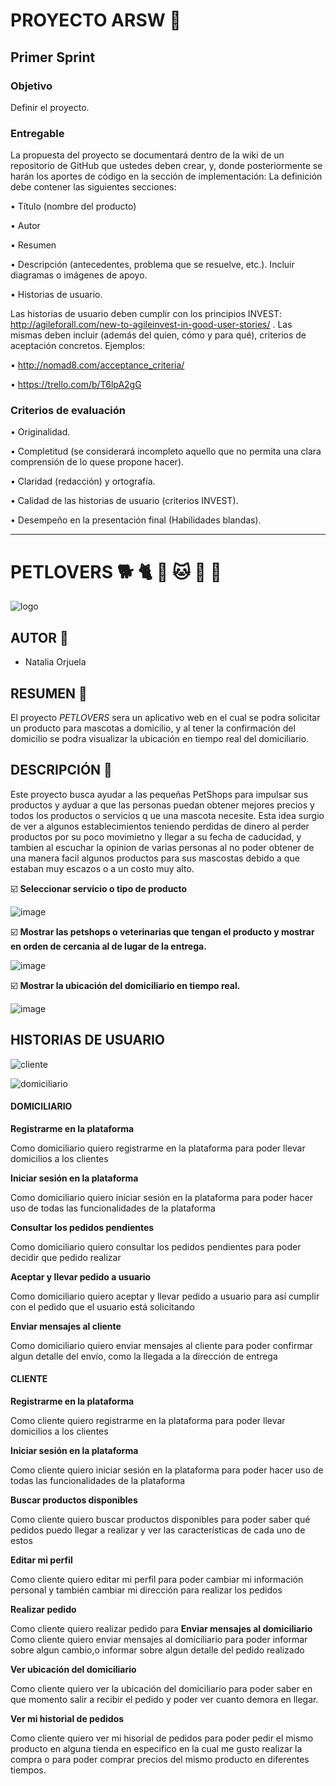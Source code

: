 #  PROYECTO ARSW :file_folder:
## Primer Sprint
### Objetivo
Definir el proyecto.
### Entregable
La propuesta del proyecto se documentará dentro de la wiki de un repositorio de GitHub que ustedes
deben crear, y, donde posteriormente se harán los aportes de código en la sección de implementación:
La definición debe contener las siguientes secciones:

• Título (nombre del producto)

• Autor

• Resumen

• Descripción (antecedentes, problema que se resuelve, etc.). Incluir diagramas o imágenes de apoyo.

• Historias de usuario.

Las historias de usuario deben cumplir con los principios INVEST: http://agileforall.com/new-to-agileinvest-in-good-user-stories/ .
Las mismas deben incluir (además del quien, cómo y para qué), criterios de aceptación concretos. 
Ejemplos:

• http://nomad8.com/acceptance_criteria/

• https://trello.com/b/T6lpA2gG

### Criterios de evaluación

• Originalidad. 

• Completitud (se considerará incompleto aquello que no permita una clara comprensión de lo quese propone hacer).

• Claridad (redacción) y ortografía.

• Calidad de las historias de usuario (criterios INVEST).

• Desempeño en la presentación final (Habilidades blandas).

________________________

# PETLOVERS :dog2: :cat2:  :dog: :cat: 	:rabbit: :hamster:

![logo](https://user-images.githubusercontent.com/54339107/173487365-1454c7be-4582-4f20-b474-69b268750f55.png)
  

## AUTOR :paw_prints:
* Natalia Orjuela 

## RESUMEN :paw_prints:
El proyecto *PETLOVERS* sera un aplicativo web en el cual se podra solicitar un producto para mascotas a domicilio, y al tener la confirmación del domicilio se 
podra visualizar la ubicación en tiempo real del domiciliario.

## DESCRIPCIÓN :paw_prints:
Este proyecto busca ayudar a las pequeñas PetShops para impulsar sus productos y ayduar a que las personas puedan obtener mejores precios y todos los productos o servicios q
ue una mascota necesite.
Esta idea surgio de ver a algunos establecimientos teniendo perdidas de dinero al perder productos por su poco movimietno y llegar a su fecha de caducidad, y tambien al escuchar 
la opinion de varias personas al no poder obtener de una manera facil algunos productos para sus mascostas debido a que estaban muy escazos o a un costo muy alto.

:ballot_box_with_check: **Seleccionar servicio o tipo de producto**

![image](https://user-images.githubusercontent.com/54339107/173489348-e954d30d-26dc-461b-a9ec-28255566b406.png)

 :ballot_box_with_check: **Mostrar las petshops o veterinarias que tengan el producto y mostrar en orden de cercania al de lugar de la entrega.**

![image](https://user-images.githubusercontent.com/54339107/173489421-bb5b1325-eadd-4fc4-9bf6-57caaf25ef3f.png)

 :ballot_box_with_check: **Mostrar la ubicación del domiciliario en tiempo real.**

![image](https://user-images.githubusercontent.com/54339107/173489174-71360ae9-5a67-419f-99ea-4b9e446aeefa.png)

## HISTORIAS DE USUARIO

![cliente](https://user-images.githubusercontent.com/54339107/173492101-f28a3a9d-5202-4426-b239-fa07a18e0679.png)

![domiciliario](https://user-images.githubusercontent.com/54339107/173492124-2f36f7b6-15ed-493d-b183-324d50f8984f.png)

#### DOMICILIARIO

**Registrarme en la plataforma**

Como domiciliario quiero registrarme en la plataforma para poder llevar domicilios a los clientes

**Iniciar sesión en la plataforma**

Como domiciliario quiero iniciar sesión en la plataforma para poder hacer uso de todas las funcionalidades de la plataforma

**Consultar los pedidos pendientes**

Como domiciliario quiero consultar los pedidos pendientes para poder decidir que pedido realizar 

**Aceptar y llevar pedido a usuario**

Como domiciliario quiero aceptar y llevar pedido a usuario para así cumplir con el pedido que el usuario está solicitando

**Enviar mensajes al cliente**

Como domiciliario quiero enviar mensajes al cliente para poder confirmar algun detalle del envío, como la llegada a la dirección de entrega

#### CLIENTE 

**Registrarme en la plataforma**

Como cliente quiero registrarme en la plataforma para poder llevar domicilios a los clientes

**Iniciar sesión en la plataforma**

Como cliente quiero iniciar sesión en la plataforma para poder hacer uso de todas las funcionalidades de la plataforma

**Buscar productos disponibles**

Como cliente quiero buscar productos disponibles para poder saber qué pedidos puedo llegar a realizar y ver las características de cada uno de estos

**Editar mi perfil**

Como cliente quiero editar mi perfil para poder cambiar mi información personal y también cambiar mi dirección para realizar los pedidos

**Realizar pedido**

Como cliente quiero realizar pedido para
**Enviar mensajes al domiciliario**
Como cliente quiero enviar mensajes al domiciliario para poder informar sobre algun cambio,o informar sobre algun detalle del pedido realizado

**Ver ubicación del domiciliario**

Como cliente quiero ver la ubicación del domiciliario para poder saber en que momento salir a recibir el pedido y poder ver cuanto demora en llegar.

**Ver mi historial de pedidos**

Como cliente quiero ver mi hisorial de pedidos para poder pedir el mismo producto en alguna tienda en especifico en la cual me gusto realizar la compra o para poder comprar precios del mismo producto en diferentes tiempos.
